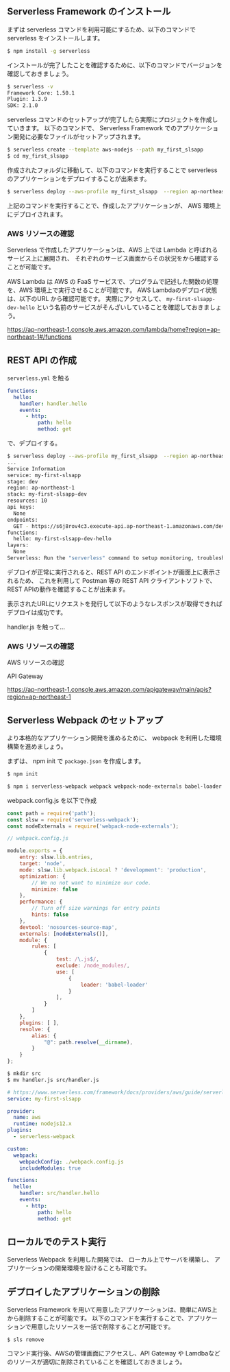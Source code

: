 ## Serverless Framework のインストール

まずは serverless コマンドを利用可能にするため、以下のコマンドで serverless をインストールします。

```bash
$ npm install -g serverless
```

インストールが完了したことを確認するために、以下のコマンドでバージョンを確認しておきましょう。

```bash
$ serverless -v
Framework Core: 1.50.1
Plugin: 1.3.9
SDK: 2.1.0
```

serverless コマンドのセットアップが完了したら実際にプロジェクトを作成していきます。
以下のコマンドで、 Serverless Framework でのアプリケーション開発に必要なファイルがセットアップされます。

```bash
$ serverless create --template aws-nodejs --path my_first_slsapp
$ cd my_first_slsapp
```

作成されたフォルダに移動して、以下のコマンドを実行することで serverless のアプリケーションをデプロイすることが出来ます。

```bash
$ serverless deploy --aws-profile my_first_slsapp  --region ap-northeast-1
```

上記のコマンドを実行することで、作成したアプリケーションが、
AWS 環境上にデプロイされます。

### AWS リソースの確認

Serverless で作成したアプリケーションは、AWS 上では Lambda と呼ばれるサービス上に展開され、
それぞれのサービス画面からその状況をから確認することが可能です。

AWS Lambda は AWS の FaaS サービスで、プログラムで記述した関数の処理を、AWS 環境上で実行させることが可能です。
AWS Lambdaのデプロイ状態は、以下のURL から確認可能です。
実際にアクセスして、 `my-first-slsapp-dev-hello` という名前のサービスがそんざいしていることを確認しておきましょう。

https://ap-northeast-1.console.aws.amazon.com/lambda/home?region=ap-northeast-1#/functions

## REST API の作成

`serverless.yml` を触る

```yaml
functions:
  hello:
    handler: handler.hello
    events:
      - http:
          path: hello
          method: get
```

で、デプロイする。

```bash
$ serverless deploy --aws-profile my_first_slsapp  --region ap-northeast-1
...
Service Information
service: my-first-slsapp
stage: dev
region: ap-northeast-1
stack: my-first-slsapp-dev
resources: 10
api keys:
  None
endpoints:
  GET - https://s6j8rov4c3.execute-api.ap-northeast-1.amazonaws.com/dev/hello
functions:
  hello: my-first-slsapp-dev-hello
layers:
  None
Serverless: Run the "serverless" command to setup monitoring, troubleshooting and testing.
```

デプロイが正常に実行されると、REST API のエンドポイントが画面上に表示されるため、
これを利用して Postman 等の REST API クライアントソフトで、REST APIの動作を確認することが出来ます。

表示されたURLにリクエストを発行して以下のようなレスポンスが取得できればデプロイは成功です。

handler.js を触って...

### AWS リソースの確認

AWS リソースの確認

API Gateway 

https://ap-northeast-1.console.aws.amazon.com/apigateway/main/apis?region=ap-northeast-1


## Serverless Webpack のセットアップ

より本格的なアプリケーション開発を進めるために、
webpack を利用した環境構築を進めましょう。

まずは、 npm init で `package.json` を作成します。

```bash
$ npm init
```


```bash
$ npm i serverless-webpack webpack webpack-node-externals babel-loader @babel/core
```

webpack.config.js を以下で作成

```js
const path = require('path');
const slsw = require('serverless-webpack');
const nodeExternals = require('webpack-node-externals');

// webpack.config.js

module.exports = {
    entry: slsw.lib.entries,
    target: 'node',
    mode: slsw.lib.webpack.isLocal ? 'development': 'production',
    optimization: {
        // We no not want to minimize our code.
        minimize: false
    },
    performance: {
        // Turn off size warnings for entry points
        hints: false
    },
    devtool: 'nosources-source-map',
    externals: [nodeExternals()],
    module: {
        rules: [
            {
                test: /\.js$/,
                exclude: /node_modules/,
                use: [
                    {
                        loader: 'babel-loader'
                    }
                ],
            }
        ]
    },
    plugins: [ ],
    resolve: {
        alias: {
            "@": path.resolve(__dirname),
        }
    }
};
```

```bash
$ mkdir src
$ mv handler.js src/handler.js
```

```yaml
# https://www.serverless.com/framework/docs/providers/aws/guide/serverless.yml/
service: my-first-slsapp

provider:
  name: aws
  runtime: nodejs12.x
plugins:
  - serverless-webpack

custom:
  webpack:
    webpackConfig: ./webpack.config.js
    includeModules: true

functions:
  hello:
    handler: src/handler.hello
    events:
      - http:
          path: hello
          method: get

```





## ローカルでのテスト実行

Serverless Webpack を利用した開発では、 ローカル上でサーバを構築し、
アプリケーションの開発環境を設けることも可能です。



## デプロイしたアプリケーションの削除

Serverless Framework を用いて用意したアプリケーションは、簡単にAWS上から削除することが可能です。
以下のコマンドを実行することで、アプリケーションで用意したリソースを一括で削除することが可能です。

```
$ sls remove 
```

コマンド実行後、AWSの管理画面にアクセスし、API Gateway や Lamdbaなどのリソースが適切に削除されていることを確認しておきましょう。


